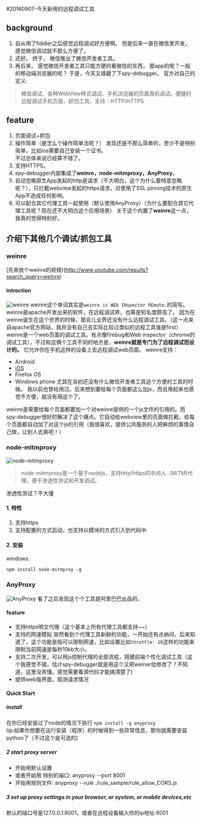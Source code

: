 #20160907-今天新用的远程调试工具
## background
1. 自从用了fiddler之后感觉远程调试好方便啊。
但是后来一直在微信里开发，感觉微信调试就不那么方便了。
2. 还好。 终于， 微信推出了微信开发者工具。
3. 再后来， 感觉微信开发者工具只能方便的看微信的东西， 那app的呢？一般的移动端浏览器的呢？
于是，今天又琢磨了下spy-debugger。
官方对自己的定义:
>微信调试、各种WebView样式调试、手机浏览器的页面真机调试。便捷的远程调试手机页面、抓包工具，支持：HTTP/HTTPS

## feature
1. 页面调试+抓包
2. 操作简单（是怎么个操作简单法呢？）<be/>
	发现还是不那么简单的，至少不是特别简单。比如ios需要自己安装一个证书。<br>不过总体来说已经算不错了。
3. 支持HTTPS。
4. spy-debugger内部集成了**weinre，node-mitmproxy，AnyProxy**。
5. 自动忽略原生App发起的http是请求（不大明白，这个为什么要特意忽略呢？），只拦截webview发起的https请求。对使用了SSL pinning技术的原生App不造成任何影响。
6. 可以配合其它代理工具一起使用（默认使用AnyProxy）（为什么要配合其它代理工具呢？现在还不大明白这个应用场景）
关于这个内置了**weinre**这一点，我真的觉得特别好。
## 介绍下其他几个调试/抓包工具

### weinre
[先来放个weinre的视频)(http://www.youtube.com/results?search_query=weinre)
#### introction
![weinre](https://people.apache.org/~pmuellr/weinre/docs/latest/images/weinre-demo.jpg)
weinre这个单词其实是`weinre is WEb INspector REmote.`的简写。
weinre是apache开发出来的软件，在远程调试界，也算是知名度颇高了。
因为在weinre诞生在这个世界的时候，那会儿业界还没有什么远程调试工具。（这一点来自apache官方网站，我并没有自己去实际比较过类似的远程工具谁是first）
weinre是一个web页面的调试工具。有点像firebug和Web inspector（chrome的调试工具），不过和这俩个工具不同的地方是，**weinre就是专门为了远程调试而设计的。**
它允许你在手机这样的设备上去远程调试web页面。
weinre支持：
* Android
* [iOS](https://developer.apple.com/library/safari/documentation/AppleApplications/Conceptual/Safari_Developer_Guide/GettingStarted/GettingStarted.html)
* Firefox OS
* Windows phone
尤其在当初还没有什么微信开发者工具这个方便的工具的时候。
我以前也曾经用过。后来想到要给每个页面都这么加js，而且用起来也感觉不方便，就没有用这个了。

weinre是需要给每个页面都要加一个对weinre提供的一个js文件的引用的。而spy-debugger很好的解决了这个痛点。它自动给webview里的页面做拦截，给每个页面都自动加了对这个js的引用（我很喜欢，提供公共服务的人把麻烦的事情自己做，让别人去爽吧！）
### node-mitmproxy
![node-mitmproxy](https://raw.githubusercontent.com/wuchangming/node-mitmproxy/master/doc/img/hello_node-mitmproxy.jpg)

> node-mitmproxy是一个基于nodejs，支持http/https的中间人（MITM)代理，便于渗透性测试和开发调试。

渗透性测试？不大懂
#### 1. 特性
1. 支持https
2. 支持配置的方式启动，也支持以模块的方式引入到代码中

#### 2. 安装
windows:

    npm install node-mitmproy -g
### AnyProxy
![AnyProxy](https://camo.githubusercontent.com/de4042951a4fedc9828f4ad6c883f573bef9fe0c/687474703a2f2f67746d7330312e616c6963646e2e636f6d2f7470732f69312f544231496467714758585858586139617058584c45784d327058582d3835342d3438302e676966)
看了之后发现这个个工具是阿里巴巴出品的。
#### feature
* 支持https明文代理（这个基本上所有代理工具都支持~~）
* 支持的网速模拟
	突然看到个代理工具新鲜的功能，一开始还有点纳闷，后来知道了，这个功能是指可以限制网速，比如设置比如`throttle: 10`这样的功能来限制当前网速是每秒10kb大小。
* 支持二次开发，可以用js控制代理的全部流程，搭建前端个性化调试工具（这个我感觉不错，估计spy-debugger就是用这个又把weiner给修改了？不知道，这里没弄懂。感觉需要看源代码才能搞清楚了)
* 提供web版界面，观测请求情况

#### Quick Start
##### install
在你已经安装过了node的情况下执行 `npm install -g anyproxy`<br>
tip:如果你想要在运行安装（程序）的时候得到一些异常信息，那你就需要安装python了（不过这个是可选的)
##### 2 start proxy server
* 开始用默认设置
* 或者开始用 特别的端口: anyproxy --port 8001
* 开始用规则文件: anyproxy --rule ./rule_sample/rule_allow_CORS.js

##### 3 set up proxy settings in your browser, or system, or mobile devices,etc
默认的端口号是127.0.0.1:8001，或者在远程设备输入你的ip地址:8001
